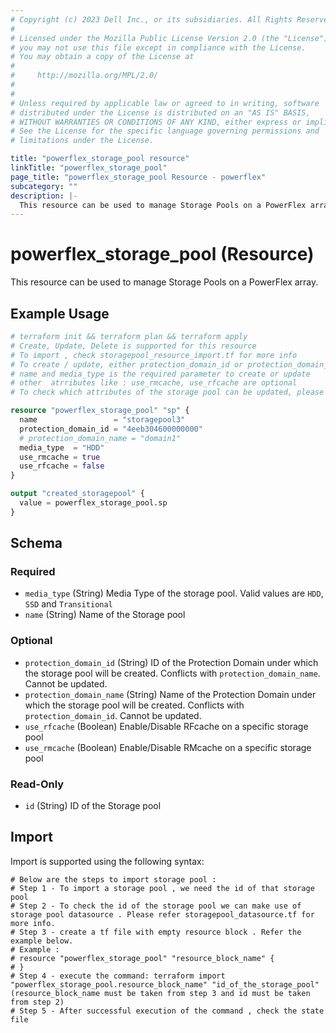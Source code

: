 ```yaml
---
# Copyright (c) 2023 Dell Inc., or its subsidiaries. All Rights Reserved.
# 
# Licensed under the Mozilla Public License Version 2.0 (the "License");
# you may not use this file except in compliance with the License.
# You may obtain a copy of the License at
# 
#     http://mozilla.org/MPL/2.0/
# 
# 
# Unless required by applicable law or agreed to in writing, software
# distributed under the License is distributed on an "AS IS" BASIS,
# WITHOUT WARRANTIES OR CONDITIONS OF ANY KIND, either express or implied.
# See the License for the specific language governing permissions and
# limitations under the License.

title: "powerflex_storage_pool resource"
linkTitle: "powerflex_storage_pool"
page_title: "powerflex_storage_pool Resource - powerflex"
subcategory: ""
description: |-
  This resource can be used to manage Storage Pools on a PowerFlex array.
---
```


# powerflex_storage_pool (Resource)

This resource can be used to manage Storage Pools on a PowerFlex array.


## Example Usage

```terraform
# terraform init && terraform plan && terraform apply
# Create, Update, Delete is supported for this resource
# To import , check storagepool_resource_import.tf for more info
# To create / update, either protection_domain_id or protection_domain_name must be provided
# name and media_type is the required parameter to create or update
# other  atrributes like : use_rmcache, use_rfcache are optional 
# To check which attributes of the storage pool can be updated, please refer Product Guide in the documentation

resource "powerflex_storage_pool" "sp" {
  name                 = "storagepool3"
  protection_domain_id = "4eeb304600000000"
  # protection_domain_name = "domain1"
  media_type  = "HDD"
  use_rmcache = true
  use_rfcache = false
}

output "created_storagepool" {
  value = powerflex_storage_pool.sp
}
```

<!-- schema generated by tfplugindocs -->
## Schema

### Required

- `media_type` (String) Media Type of the storage pool. Valid values are `HDD`, `SSD` and `Transitional`
- `name` (String) Name of the Storage pool

### Optional

- `protection_domain_id` (String) ID of the Protection Domain under which the storage pool will be created. Conflicts with `protection_domain_name`. Cannot be updated.
- `protection_domain_name` (String) Name of the Protection Domain under which the storage pool will be created. Conflicts with `protection_domain_id`. Cannot be updated.
- `use_rfcache` (Boolean) Enable/Disable RFcache on a specific storage pool
- `use_rmcache` (Boolean) Enable/Disable RMcache on a specific storage pool

### Read-Only

- `id` (String) ID of the Storage pool

## Import

Import is supported using the following syntax:

```shell
# Below are the steps to import storage pool :
# Step 1 - To import a storage pool , we need the id of that storage pool 
# Step 2 - To check the id of the storage pool we can make use of storage pool datasource . Please refer storagepool_datasource.tf for more info.
# Step 3 - create a tf file with empty resource block . Refer the example below.
# Example :
# resource "powerflex_storage_pool" "resource_block_name" {
# }
# Step 4 - execute the command: terraform import "powerflex_storage_pool.resource_block_name" "id_of_the_storage_pool" (resource_block_name must be taken from step 3 and id must be taken from step 2)
# Step 5 - After successful execution of the command , check the state file
```